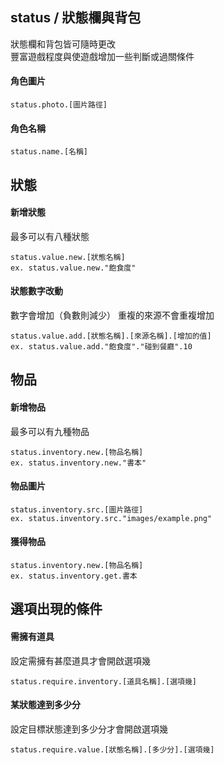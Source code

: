 ## status / 狀態欄與背包

狀態欄和背包皆可隨時更改 <br>
豐富遊戲程度與使遊戲增加一些判斷或過關條件

#### 角色圖片

```
status.photo.[圖片路徑]
```

#### 角色名稱

```
status.name.[名稱]
```

## 狀態

#### 新增狀態

最多可以有八種狀態

```
status.value.new.[狀態名稱]
ex. status.value.new."飽食度"
```

#### 狀態數字改動

數字會增加（負數則減少）
重複的來源不會重複增加

```
status.value.add.[狀態名稱].[來源名稱].[增加的值]
ex. status.value.add."飽食度"."碰到餐廳".10
```

## 物品

#### 新增物品

最多可以有九種物品

```
status.inventory.new.[物品名稱]
ex. status.inventory.new."書本"
```
#### 物品圖片
```
status.inventory.src.[圖片路徑]
ex. status.inventory.src."images/example.png"
```
#### 獲得物品
```
status.inventory.new.[物品名稱]
ex. status.inventory.get.書本
```



## 選項出現的條件

#### 需擁有道具

設定需擁有甚麼道具才會開啟選項幾

```
status.require.inventory.[道具名稱].[選項幾]
```

#### 某狀態達到多少分

設定目標狀態達到多少分才會開啟選項幾

```
status.require.value.[狀態名稱].[多少分].[選項幾]
```

